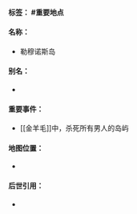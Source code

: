 #### 标签： #重要地点
#### 名称：
- 勒穆诺斯岛
#### 别名：
- 
#### 重要事件：
- [[金羊毛]]中，杀死所有男人的岛屿
#### 地图位置：
- 
#### 后世引用：
- 